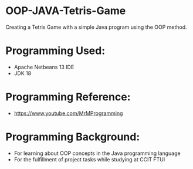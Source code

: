 # OOP-JAVA-Tetris-Game

Creating a Tetris Game with a simple Java program using the OOP method.

# Programming Used:
- Apache Netbeans 13 IDE
- JDK 18

# Programming Reference:
- https://www.youtube.com/MrMProgramming

# Programming Background:
- For learning about OOP concepts in the Java programming language
- For the fulfillment of project tasks while studying at CCIT FTUI
